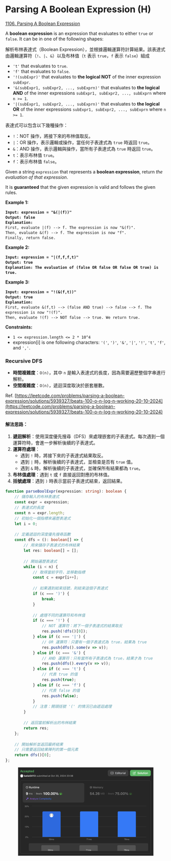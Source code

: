 # Parsing A Boolean Expression (H)

[1106. Parsing A Boolean Expression](https://leetcode.com/problems/parsing-a-boolean-expression/)



A **boolean expression** is an expression that evaluates to either `true` or `false`. It can be in one of the following shapes:

解析布林表達式（Boolean Expression），並根據邏輯運算符計算結果。該表達式由邏輯運算符（`!`、`|`、`&`）以及布林值（`t` 表示 `true`，`f` 表示 `false`）組成

* `'t'` that evaluates to `true`.
* `'f'` that evaluates to `false`.
* `'!(subExpr)'` that evaluates to **the logical NOT** of the inner expression `subExpr`.
* `'&(subExpr1, subExpr2, ..., subExprn)'` that evaluates to **the logical AND** of the inner expressions `subExpr1, subExpr2, ..., subExprn` where `n >= 1`.
* `'|(subExpr1, subExpr2, ..., subExprn)'` that evaluates to **the logical OR** of the inner expressions `subExpr1, subExpr2, ..., subExprn` where `n >= 1`.

表達式可以包含以下幾種操作：

* `!`：NOT 操作，將接下來的布林值取反。
* `|`：OR 操作，表示邏輯或操作，當任何子表達式為 `true` 時返回 `true`。
* `&`：AND 操作，表示邏輯與操作，當所有子表達式為 `true` 時返回 `true`。
* `t`：表示布林值 `true`。
* `f`：表示布林值 `false`。



Given a string `expression` that represents a **boolean expression**, return _the evaluation of that expression_.

It is **guaranteed** that the given expression is valid and follows the given rules.

&#x20;

**Example 1:**

<pre><code><strong>Input: expression = "&#x26;(|(f))"
</strong><strong>Output: false
</strong><strong>Explanation: 
</strong>First, evaluate |(f) --> f. The expression is now "&#x26;(f)".
Then, evaluate &#x26;(f) --> f. The expression is now "f".
Finally, return false.
</code></pre>

**Example 2:**

<pre><code><strong>Input: expression = "|(f,f,f,t)"
</strong><strong>Output: true
</strong><strong>Explanation: The evaluation of (false OR false OR false OR true) is true.
</strong></code></pre>

**Example 3:**

<pre><code><strong>Input: expression = "!(&#x26;(f,t))"
</strong><strong>Output: true
</strong><strong>Explanation: 
</strong>First, evaluate &#x26;(f,t) --> (false AND true) --> false --> f. The expression is now "!(f)".
Then, evaluate !(f) --> NOT false --> true. We return true.
</code></pre>

&#x20;

**Constraints:**

* `1 <= expression.length <= 2 * 10^4`
* expression\[i] is one following characters: `'('`, `')'`, `'&'`, `'|'`, `'!'`, `'t'`, `'f'`, and `','`.



### Recursive DFS

* **時間複雜度**：`O(n)`，其中 `n` 是輸入表達式的長度，因為需要遍歷整個字串進行解析。
* **空間複雜度**：`O(n)`，遞迴深度取決於嵌套層數。

Ref. [https://leetcode.com/problems/parsing-a-boolean-expression/solutions/5939327/beats-100-o-n-log-n-working-20-10-2024](https://leetcode.com/problems/parsing-a-boolean-expression/solutions/5939327/beats-100-o-n-log-n-working-20-10-2024)

#### 解法思路：

1. **遞迴解析**：使用深度優先搜尋（DFS）來處理嵌套的子表達式。每次遇到一個運算符時，會進一步解析後續的子表達式。
2. **運算符處理**：
   * 遇到 `!` 時，將接下來的子表達式結果取反。
   * 遇到 `|` 時，解析後續的子表達式，並檢查是否有 `true` 值。
   * 遇到 `&` 時，解析後續的子表達式，並確保所有結果都為 `true`。
3. **布林值處理**：遇到 `t` 或 `f` 直接返回對應的布林值。
4. **括號處理**：遇到 `)` 時表示當前子表達式結束，返回結果。

```typescript
function parseBoolExpr(expression: string): boolean {
    // 儲存輸入的布林表達式
    const expr = expression;
    // 表達式的長度
    const n = expr.length;
    // 初始化一個指標來遍歷表達式
    let i = 0;

    // 定義遞迴的深度優先搜尋函數
    const dfs = (): boolean[] => {
        // 用來儲存子表達式的布林結果
        let res: boolean[] = [];

        // 開始遍歷表達式
        while (i < n) {
            // 取得當前字符，並移動指標
            const c = expr[i++];

            // 如果遇到結束括號，則結束這個子表達式
            if (c === ')') {
                break;
            }

            // 處理不同的運算符和布林值
            if (c === '!') {
                // NOT 運算符：將下一個子表達式的結果取反
                res.push(!dfs()[0]);
            } else if (c === '|') {
                // OR 運算符：只要有一個子表達式為 true，結果為 true
                res.push(dfs().some(v => v));
            } else if (c === '&') {
                // AND 運算符：只有當所有子表達式為 true，結果才為 true
                res.push(dfs().every(v => v));
            } else if (c === 't') {
                // 代表 true 的值
                res.push(true);
            } else if (c === 'f') {
                // 代表 false 的值
                res.push(false);
            }
            // 注意：開頭括號 '(' 的情況已由遞迴處理
        }

        // 返回當前解析出的布林結果
        return res;
    };

    // 開始解析並返回最終結果
    // 只需要返回結果陣列的第一個元素
    return dfs()[0];
};

```

<figure><img src="../.gitbook/assets/截圖 2024-10-20 晚上11.42.08.png" alt=""><figcaption></figcaption></figure>

